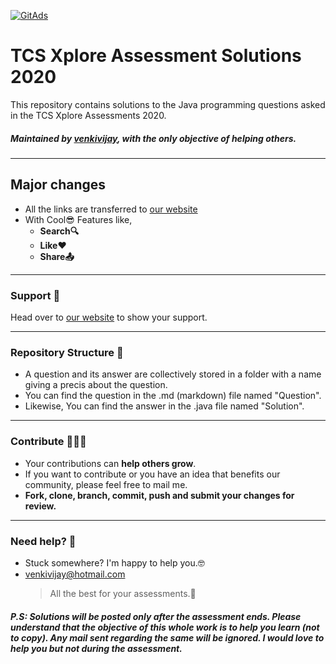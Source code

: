 <a href="https://tracking.gitads.io/?repo=Java-Solutions-TCS-Xplore-Proctored-Assessment"> <img src="https://images.gitads.io/Java-Solutions-TCS-Xplore-Proctored-Assessment" alt="GitAds"/> </a>

# TCS Xplore Assessment Solutions 2020

This repository contains solutions to the Java programming questions asked in the TCS Xplore Assessments 2020.

##### Maintained by [venkivijay](https://github.com/venkivijay), with the only objective of helping others.

---

## **Major changes**

- All the links are transferred to [our website](https://venkivijay.github.io/Java-Solutions-TCS-Xplore-Proctored-Assessment/#/)
- With Cool😎 Features like,
  - **Search🔍**
  - **Like❤️**
  - **Share📤**

---

### Support 💙

Head over to [our website](https://venkivijay.github.io/Java-Solutions-TCS-Xplore-Proctored-Assessment/#/about) to show your support.

---

### Repository Structure 📂

- A question and its answer are collectively stored in a folder with a name giving a precis about the question.
- You can find the question in the .md (markdown) file named "Question".
- Likewise, You can find the answer in the .java file named "Solution".

---

### Contribute 🧑‍🤝‍🧑

- Your contributions can **help others grow**.
- If you want to contribute or you have an idea that benefits our community, please feel free to mail me.
- **Fork, clone, branch, commit, push and submit your changes for review.**

---

### Need help? 🤗

- Stuck somewhere? I'm happy to help you.🤓
- <venkivijay@hotmail.com>
  > All the best for your assessments.💯

##### P.S: Solutions will be posted only after the assessment ends. Please understand that the objective of this whole work is to help you learn (not to copy). Any mail sent regarding the same will be ignored. I would love to help you but not during the assessment.
